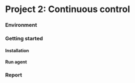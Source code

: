 # Project 2: Continuous control

### Environment

### Getting started

#### Installation

#### Run agent

### Report